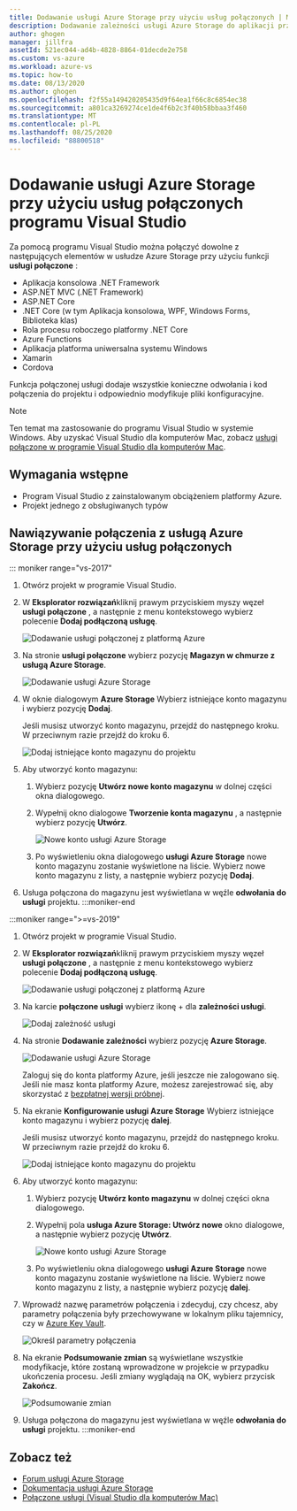 ```yaml
---
title: Dodawanie usługi Azure Storage przy użyciu usług połączonych | Microsoft Docs
description: Dodawanie zależności usługi Azure Storage do aplikacji przy użyciu usług połączonych programu Visual Studio
author: ghogen
manager: jillfra
assetId: 521ec044-ad4b-4828-8864-01decde2e758
ms.custom: vs-azure
ms.workload: azure-vs
ms.topic: how-to
ms.date: 08/13/2020
ms.author: ghogen
ms.openlocfilehash: f2f55a149420205435d9f64ea1f66c8c6854ec38
ms.sourcegitcommit: a801ca3269274ce1de4f6b2c3f40b58bbaa3f460
ms.translationtype: MT
ms.contentlocale: pl-PL
ms.lasthandoff: 08/25/2020
ms.locfileid: "88800518"
---
```

# <a name="adding-azure-storage-by-using-visual-studio-connected-services"></a>Dodawanie usługi Azure Storage przy użyciu usług połączonych programu Visual Studio

Za pomocą programu Visual Studio można połączyć dowolne z następujących elementów w usłudze Azure Storage przy użyciu funkcji **usługi połączone** :

- Aplikacja konsolowa .NET Framework
- ASP.NET MVC (.NET Framework)
- ASP.NET Core
- .NET Core (w tym Aplikacja konsolowa, WPF, Windows Forms, Biblioteka klas)
- Rola procesu roboczego platformy .NET Core
- Azure Functions
- Aplikacja platforma uniwersalna systemu Windows
- Xamarin
- Cordova

Funkcja połączonej usługi dodaje wszystkie konieczne odwołania i kod połączenia do projektu i odpowiednio modyfikuje pliki konfiguracyjne.

> [!NOTE]
> Ten temat ma zastosowanie do programu Visual Studio w systemie Windows. Aby uzyskać Visual Studio dla komputerów Mac, zobacz [usługi połączone w programie Visual Studio dla komputerów Mac](/visualstudio/mac/connected-services).
## <a name="prerequisites"></a>Wymagania wstępne

- Program Visual Studio z zainstalowanym obciążeniem platformy Azure.
- Projekt jednego z obsługiwanych typów

## <a name="connect-to-azure-storage-using-connected-services"></a>Nawiązywanie połączenia z usługą Azure Storage przy użyciu usług połączonych

::: moniker range="vs-2017"

1. Otwórz projekt w programie Visual Studio.

1. W **Eksplorator rozwiązań**kliknij prawym przyciskiem myszy węzeł **usługi połączone** , a następnie z menu kontekstowego wybierz polecenie **Dodaj podłączoną usługę**.

    ![Dodawanie usługi połączonej z platformą Azure](./media/vs-azure-tools-connected-services-storage/add-connected-service.png)

1. Na stronie **usługi połączone** wybierz pozycję **Magazyn w chmurze z usługą Azure Storage**.

    ![Dodawanie usługi Azure Storage](./media/vs-azure-tools-connected-services-storage/add-azure-storage.png)

1. W oknie dialogowym **Azure Storage** Wybierz istniejące konto magazynu i wybierz pozycję **Dodaj**.

    Jeśli musisz utworzyć konto magazynu, przejdź do następnego kroku. W przeciwnym razie przejdź do kroku 6.

    ![Dodaj istniejące konto magazynu do projektu](./media/vs-azure-tools-connected-services-storage/select-azure-storage-account.png)

1. Aby utworzyć konto magazynu:

   1. Wybierz pozycję **Utwórz nowe konto magazynu** w dolnej części okna dialogowego.

   1. Wypełnij okno dialogowe **Tworzenie konta magazynu** , a następnie wybierz pozycję **Utwórz**.

       ![Nowe konto usługi Azure Storage](./media/vs-azure-tools-connected-services-storage/create-storage-account.png)

   1. Po wyświetleniu okna dialogowego **usługi Azure Storage** nowe konto magazynu zostanie wyświetlone na liście. Wybierz nowe konto magazynu z listy, a następnie wybierz pozycję **Dodaj**.

1. Usługa połączona do magazynu jest wyświetlana w węźle **odwołania do usługi** projektu.
:::moniker-end

:::moniker range=">=vs-2019"

1. Otwórz projekt w programie Visual Studio.

1. W **Eksplorator rozwiązań**kliknij prawym przyciskiem myszy węzeł **usługi połączone** , a następnie z menu kontekstowego wybierz polecenie **Dodaj podłączoną usługę**.

    ![Dodawanie usługi połączonej z platformą Azure](./media/vs-azure-tools-connected-services-storage/vs-2019/add-connected-service.png)

1. Na karcie **połączone usługi** wybierz ikonę + dla **zależności usługi**.

    ![Dodaj zależność usługi](./media/vs-azure-tools-connected-services-storage/vs-2019/connected-services-tab.png)

1. Na stronie **Dodawanie zależności** wybierz pozycję **Azure Storage**.

    ![Dodawanie usługi Azure Storage](./media/vs-azure-tools-connected-services-storage/vs-2019/add-azure-storage.png)

    Zaloguj się do konta platformy Azure, jeśli jeszcze nie zalogowano się. Jeśli nie masz konta platformy Azure, możesz zarejestrować się, aby skorzystać z [bezpłatnej wersji próbnej](https://azure.microsoft.com/account/free).

1. Na ekranie **Konfigurowanie usługi Azure Storage** Wybierz istniejące konto magazynu i wybierz pozycję **dalej**.

    Jeśli musisz utworzyć konto magazynu, przejdź do następnego kroku. W przeciwnym razie przejdź do kroku 6.

    ![Dodaj istniejące konto magazynu do projektu](./media/vs-azure-tools-connected-services-storage/vs-2019/select-azure-storage-account.png)

1. Aby utworzyć konto magazynu:

   1. Wybierz pozycję **Utwórz konto magazynu** w dolnej części okna dialogowego.

   1. Wypełnij pola **usługa Azure Storage: Utwórz nowe** okno dialogowe, a następnie wybierz pozycję **Utwórz**.

       ![Nowe konto usługi Azure Storage](./media/vs-azure-tools-connected-services-storage/vs-2019/create-storage-account.png)

   1. Po wyświetleniu okna dialogowego **usługi Azure Storage** nowe konto magazynu zostanie wyświetlone na liście. Wybierz nowe konto magazynu z listy, a następnie wybierz pozycję **dalej**.

1. Wprowadź nazwę parametrów połączenia i zdecyduj, czy chcesz, aby parametry połączenia były przechowywane w lokalnym pliku tajemnicy, czy w [Azure Key Vault](/azure/key-vault).

   ![Określ parametry połączenia](./media/vs-azure-tools-connected-services-storage/vs-2019/connection-string.png)

1. Na ekranie **Podsumowanie zmian** są wyświetlane wszystkie modyfikacje, które zostaną wprowadzone w projekcie w przypadku ukończenia procesu. Jeśli zmiany wyglądają na OK, wybierz przycisk **Zakończ**.

   ![Podsumowanie zmian](./media/vs-azure-tools-connected-services-storage/vs-2019/summary-of-changes.png)

1. Usługa połączona do magazynu jest wyświetlana w węźle **odwołania do usługi** projektu.
:::moniker-end

## <a name="see-also"></a>Zobacz też

- [Forum usługi Azure Storage](https://social.msdn.microsoft.com/forums/azure/home?forum=windowsazuredata)
- [Dokumentacja usługi Azure Storage](/azure/storage/)
- [Połączone usługi (Visual Studio dla komputerów Mac)](/visualstudio/mac/connected-services)
